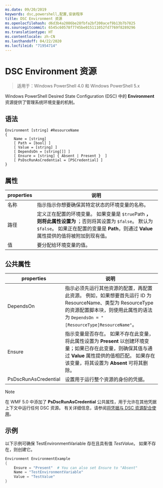 ```yaml
---
ms.date: 09/20/2019
keywords: dsc,powershell,配置,安装程序
title: DSC Environment 资源
ms.openlocfilehash: d6d3b4a2086be28fbfa2bf200acef9b13b7b7825
ms.sourcegitcommit: 6545c60578f7745be015111052fd7769f8289296
ms.translationtype: HT
ms.contentlocale: zh-CN
ms.lasthandoff: 04/22/2020
ms.locfileid: "71954714"
---
```

# <a name="dsc-environment-resource"></a>DSC Environment 资源

> 适用于：Windows PowerShell 4.0 和 Windows PowerShell 5.x

Windows PowerShell Desired State Configuration (DSC) 中的 **Environment** 资源提供了管理系统环境变量的机制。

## <a name="syntax"></a>语法

```Syntax
Environment [string] #ResourceName
{
    Name = [string]
    [ Path = [bool] ]
    [ Value = [string] ]
    [ DependsOn = [string[]] ]
    [ Ensure = [string] { Absent | Present }  ]
    [ PsDscRunAsCredential = [PSCredential] ]
}
```

## <a name="properties"></a>属性

|properties |说明 |
|---|---|
|名称 |指示指示你想要确保其特定状态的环境变量的名称。 |
|路径 |定义正在配置的环境变量。 如果变量是 `$true`Path **，则将此属性设置为** ；否则将其设置为 `$false`。 默认为 `$false`。 如果正在配置的变量是 **Path**，则通过 **Value** 属性提供的值将被附加到现有值。 |
|值 |要分配给环境变量的值。 |

## <a name="common-properties"></a>公共属性

|properties |说明 |
|---|---|
|DependsOn |指示必须先运行其他资源的配置，再配置此资源。 例如，如果想要首先运行 ID 为 ResourceName、类型为 ResourceType 的资源配置脚本块，则使用此属性的语法为 `DependsOn = "[ResourceType]ResourceName"`。 |
|Ensure |指示变量是否存在。 如果不存在此变量，将此属性设置为 **Present** 以创建环境变量；如果已存在此变量，则确保其值与通过 **Value** 属性提供的值相匹配。 如果存在该变量，将其设置为 **Absent** 可将其删除。 |
|PsDscRunAsCredential |设置用于运行整个资源的身份的凭据。 |

> [!NOTE]
> 在 WMF 5.0 中添加了 **PsDscRunAsCredential** 公共属性，用于允许在其他凭据上下文中运行任何 DSC 资源。 有关详细信息，请参阅[将凭据与 DSC 资源配合使用](../../../configurations/runasuser.md)。

## <a name="example"></a>示例

以下示例可确保 TestEnvironmentVariable 存在且具有值 _TestValue_。 如果不存在，则创建它。

```powershell
Environment EnvironmentExample
{
    Ensure = "Present"  # You can also set Ensure to "Absent"
    Name = "TestEnvironmentVariable"
    Value = "TestValue"
}
```